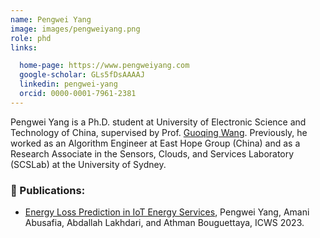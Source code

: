 ```yaml
---
name: Pengwei Yang
image: images/pengweiyang.png
role: phd
links:

  home-page: https://www.pengweiyang.com
  google-scholar: GLs5fDsAAAAJ
  linkedin: pengwei-yang
  orcid: 0000-0001-7961-2381
---
```


Pengwei Yang is a Ph.D. student at University of Electronic Science and Technology of China, supervised by Prof. [Guoqing Wang](https://faculty.uestc.edu.cn/wangguoqing2/zh_CN/index.htm). Previously, he worked as an Algorithm Engineer at East Hope Group (China) and as a Research Associate in the Sensors, Clouds, and Services Laboratory (SCSLab) at the University of Sydney.

### 📝 Publications:
- [Energy Loss Prediction in IoT Energy Services](https://ieeexplore.ieee.org/document/10248251), Pengwei Yang, Amani Abusafia, Abdallah Lakhdari, and Athman Bouguettaya, ICWS 2023.

